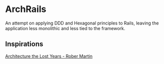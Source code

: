 # ArchRails

An attempt on applying DDD and Hexagonal principles to Rails, leaving the application less monolithic and less tied to the framework.

## Inspirations

[Architecture the Lost Years - Rober Martin](http://www.confreaks.com/videos/759-rubymidwest2011-keynote-architecture-the-lost-years)
